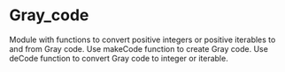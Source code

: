 # Gray_code
Module with functions to convert positive integers or positive iterables to and from Gray code.
Use makeCode function to create Gray code.
Use deCode function to convert Gray code to integer or iterable.
